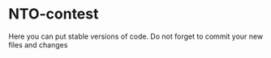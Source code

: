 # NTO-contest
Here you can put stable versions of code. Do not forget to commit your new files and changes
